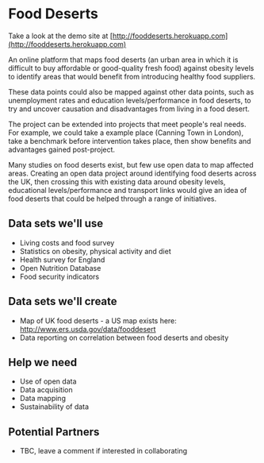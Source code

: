 Food Deserts
================

Take a look at the demo site at [http://fooddeserts.herokuapp.com](http://fooddeserts.herokuapp.com)

An online platform that maps food deserts (an urban area in which it is difficult to buy affordable or good-quality fresh food) against obesity levels to identify areas that would benefit from introducing healthy food suppliers.

These data points could also be mapped against other data points, such as unemployment rates and education levels/performance in food deserts, to try and uncover causation and disadvantages from living in a food desert.

The project can be extended into projects that meet people's real needs. For example, we could take a example place (Canning Town in London), take a benchmark before intervention takes place, then show benefits and advantages gained post-project.

Many studies on food deserts exist, but few use open data to map affected areas. Creating an open data project around identifying food deserts across the UK, then crossing this with existing data around obesity levels, educational levels/performance and transport links would give an idea of food deserts that could be helped through a range of initiatives.

Data sets we'll use
-----------

- Living costs and food survey
- Statistics on obesity, physical activity and diet
- Health survey for England
- Open Nutrition Database
- Food security indicators

Data sets we'll create
-----------

- Map of UK food deserts - a US map exists here: http://www.ers.usda.gov/data/fooddesert
- Data reporting on correlation between food deserts and obesity 

Help we need
-----------

- Use of open data
- Data acquisition
- Data mapping
- Sustainability of data

Potential Partners
-----------

- TBC, leave a comment if interested in collaborating